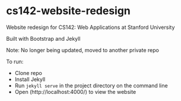 # cs142-website-redesign

Website redesign for CS142: Web Applications at Stanford University

Built with Bootstrap and Jekyll

Note: No longer being updated, moved to another private repo

To run:
* Clone repo
* Install Jekyll
* Run `jekyll serve` in the project directory on the command line
* Open (http://localhost:4000/) to view the website
